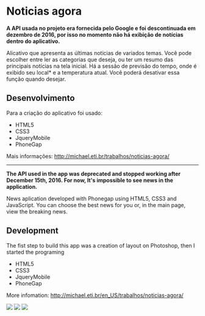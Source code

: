 # Noticias agora

<b>A API usada no projeto era fornecida pelo Google e foi descontinuada em dezembro de 2016, por isso no momento não há exibição de notícias dentro do aplicativo.</b>

Alicativo que apresenta as últimas notícias de variados temas. Você pode escolher entre ler as categorias que deseja, ou ter um resumo das principais notícias na tela inicial. Há a sessão de previsão do tempo, onde é exibido seu local* e a temperatura atual. Você poderá desativar essa função quando desejar.

<h2>Desenvolvimento</h2>
Para a criação do aplicativo foi usado:
<ul><li>HTML5</li>
<li>CSS3</li>
<li>JqueryMobile</li>
<li>PhoneGap</li></ul>

Mais informações: <a href="http://michael.eti.br/trabalhos/noticias-agora/">http://michael.eti.br/trabalhos/noticias-agora/</a>

<hr/>

<b>The API used in the app was deprecated and stopped working after December 15th, 2016. For now, It's impossible to see news in the application.</b>

News aplication developed with Phonegap using HTML5, CSS3 and JavaScript. You can choose the best news for you or, in the main page, view the breaking news.

<h2>Development</h2>

The fist step to build this app was a creation of layout on Photoshop, then I started the programing
<ul><li>HTML5</li>
<li>CSS3</li>
<li>JqueryMobile</li>
<li>PhoneGap</li></ul>

More infomation: <a href="http://michael.eti.br/en_US/trabalhos/noticias-agora/">http://michael.eti.br/en_US/trabalhos/noticias-agora/</a>

<img src="http://michael.eti.br/wp-content/uploads/2017/02/Screenshot_20161225-034616-600x1100.png"/>
<img src="http://michael.eti.br/wp-content/uploads/2017/02/Screenshot_20161225-034634-600x1100.png"/>
<img src="http://michael.eti.br/wp-content/uploads/2017/02/Screenshot_20161225-034550-600x1100.png"/>
